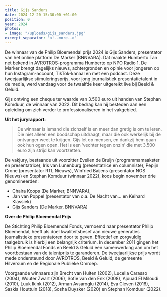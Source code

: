 ```yaml
---
title: Gijs Sanders
date: 2024-12-20 15:30:00 +01:00
position: 0
year: 2024
photos:
- image: "/uploads/gijs_sanders.jpg"
excerpt_separator: "<!--more-->"
---
```


De winnaar van de Philip Bloemendal prijs 2024 is Gijs Sanders, presentator van het online platform De Marker (BNNVARA). Dat maakte Humberto Tan net bekend in AVROTROS-programma Humberto op NPO Radio 1. De Marker brengt dagelijks nieuws, achtergronden en opinie voor jongeren op hun Instagram-account, TikTok-kanaal en met een podcast. Deze tweejaarlijkse stimuleringsprijs, voor jong journalistiek presentatietalent in de media, werd vandaag voor de twaalfde keer uitgereikt live bij Beeld & Geluid. 

<!--more-->

Gijs ontving een cheque ter waarde van 3.500 euro uit handen van Stephan Komduur, de winnaar van 2022. Dit bedrag kan hij besteden aan een opleiding om zich verder te professionaliseren in het vakgebied.

**Uit het juryrapport:**

> De winnaar is iemand die zichzelf is en meer dan gretig is om te leren. Die niet alleen een boodschap uitdraagt, maar die ook werkelijk bij de ontvanger weet te krijgen. Gijs let op mensen, en dankzij hem gaan ook hun ogen open. Het is een ‘vechter tegen onzin’ die met 3.500 euro zijn strijd kan voortzetten.

De vakjury, bestaande uit voorzitter Evelien de Bruijn (programmamaakster en presentatrice), Iris van Lunenburg (presentatrice en columniste), Pepijn Crone (presentator RTL Nieuws), Winfried Baijens (presentator NOS Nieuws) en Stephan Komduur (winnaar 2022), koos begin november drie genomineerden: 

* Chaira Koops (De Marker, BNNVARA), 
* Jan van Poppel (presentator van o.a. De Nacht van… en Keihard Klassiek)
* Gijs Sanders (De Marker, BNNVARA)


**Over de Philip Bloemendal Prijs**

De Stichting Philip Bloemendal Fonds, vernoemd naar presentator Philip Bloemendal, heeft als doel kwaliteitsbesef aan nieuwe generaties journalistieke presentatoren door te geven. Effectief en zorgvuldig taalgebruik is hierbij een belangrijk criterium. In december 2011 gingen het Philip Bloemendal Fonds en Beeld & Geluid een samenwerking aan om het voortbestaan van de talentprijs te garanderen. De tweejaarlijkse prijs wordt mede ondersteund door AVROTROS, Beeld & Geluid, de gemeente Hilversum en de Regionale Publieke Omroep.

Voorgaande winnaars zijn Brecht van Hulten (2002), Lucella Carasso (2004), Wouter Zwart (2006), Sofie van den Enk (2008), Ajouad El Miloudi (2010), Luuk Ikink (2012), Arman Avsaroglu (2014), Eva Cleven (2016), Saskia Houttuin (2018), Sosha Duysker (2020) en Stephan Komduur (2022).

